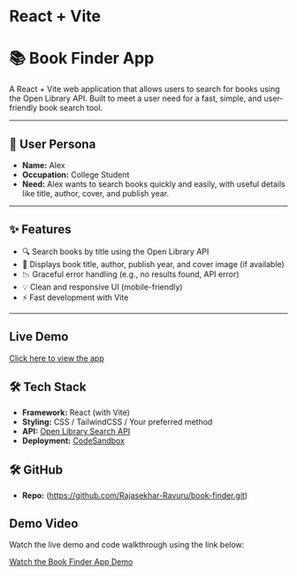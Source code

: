 # React + Vite

# 📚 Book Finder App

A React + Vite web application that allows users to search for books using the Open Library API. Built to meet a user need for a fast, simple, and user-friendly book search tool.

---

## 👤 User Persona

- **Name:** Alex  
- **Occupation:** College Student  
- **Need:** Alex wants to search books quickly and easily, with useful details like title, author, cover, and publish year.

---

## ✨ Features

- 🔍 Search books by title using the Open Library API
- 📖 Displays book title, author, publish year, and cover image (if available)
- 📉 Graceful error handling (e.g., no results found, API error)
- 💡 Clean and responsive UI (mobile-friendly)
- ⚡ Fast development with Vite

---

## Live Demo

[Click here to view the app](https://hp6zll-5173.csb.app/)


## 🛠️ Tech Stack

- **Framework:** React (with Vite)
- **Styling:** CSS / TailwindCSS / Your preferred method
- **API:** [Open Library Search API](https://openlibrary.org/dev/docs/api/search)
- **Deployment:** [CodeSandbox](https://codesandbox.io) 

## 🛠️ GitHub 

- **Repo:** (https://github.com/Rajasekhar-Ravuru/book-finder.git)

##  Demo Video
Watch the live demo and code walkthrough using the link below:

[Watch the Book Finder App Demo](https://www.loom.com/share/4671ddd1a8124d0aa9da229dd453cd2d)


